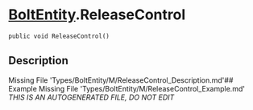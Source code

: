 # [BoltEntity](Types/BoltEntity.md).ReleaseControl
`public void ReleaseControl()`
## Description
Missing File 'Types/BoltEntity/M/ReleaseControl_Description.md'## Example
Missing File 'Types/BoltEntity/M/ReleaseControl_Example.md'
*THIS IS AN AUTOGENERATED FILE, DO NOT EDIT*
